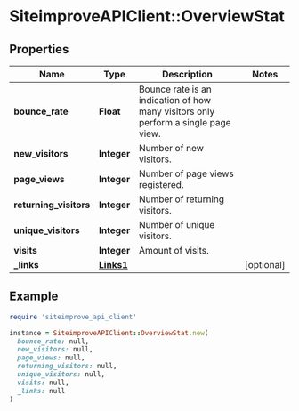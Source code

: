 # SiteimproveAPIClient::OverviewStat

## Properties

| Name | Type | Description | Notes |
| ---- | ---- | ----------- | ----- |
| **bounce_rate** | **Float** | Bounce rate is an indication of how many visitors only perform a single page view. |  |
| **new_visitors** | **Integer** | Number of new visitors. |  |
| **page_views** | **Integer** | Number of page views registered. |  |
| **returning_visitors** | **Integer** | Number of returning visitors. |  |
| **unique_visitors** | **Integer** | Number of unique visitors. |  |
| **visits** | **Integer** | Amount of visits. |  |
| **_links** | [**Links1**](Links1.md) |  | [optional] |

## Example

```ruby
require 'siteimprove_api_client'

instance = SiteimproveAPIClient::OverviewStat.new(
  bounce_rate: null,
  new_visitors: null,
  page_views: null,
  returning_visitors: null,
  unique_visitors: null,
  visits: null,
  _links: null
)
```

